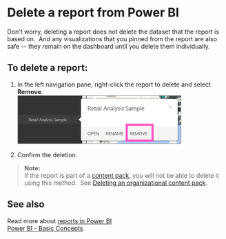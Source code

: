 ﻿<properties
   pageTitle="Delete a report from Power BI"
   description="Delete a report from Power BI"
   services="powerbi"
   documentationCenter=""
   authors="mihart"
   manager="mblythe"
   editor=""
   tags=""/>

<tags
   ms.service="powerbi"
   ms.devlang="NA"
   ms.topic="article"
   ms.tgt_pltfrm="NA"
   ms.workload="powerbi"
   ms.date="02/23/2016"
   ms.author="mihart"/>

# Delete a report from Power BI  

Don't worry, deleting a report does not delete the dataset that the report is based on.  And any visualizations that you pinned from the report are also safe -- they remain on the dashboard until you delete them individually.

## To delete a report:  
1.  In the left navigation pane, right-click the report to delete and select **Remove**.  
    ![](media/powerbi-service-delete-a-report/deleteareport1_new.png)

2.  Confirm the deletion.

>**Note:**  
>If the report is part of a [content pack](powerbi-service-organizational-content-packs-introduction.md), you will not be able to delete it using this method.  See [Deleting an organizational content pack](powerbi-service-organizational-content-pack-delete.md). 

## See also  
Read more about [reports in Power BI](powerbi-service-reports.md)  
[Power BI - Basic Concepts](powerbi-service-basic-concepts.md)  
